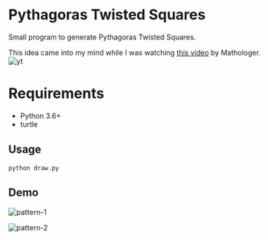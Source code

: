 # Pythagoras Twisted Squares
Small program to generate Pythagoras Twisted Squares.

This idea came into my mind while I was watching [this video](https://youtu.be/Y5wiWCR9Axc?t=2124) by Mathologer.
![yt](https://user-images.githubusercontent.com/69471106/233801926-a1d3e3e8-f669-482e-b3ab-d1ecef9d58cd.jpg)




# Requirements
* Python 3.6+
* turtle

## Usage
```
python draw.py
```

## Demo
![pattern-1](https://user-images.githubusercontent.com/69471106/233761893-8b1a29ef-3c3f-4e03-9d14-a4871d840fbe.png)


![pattern-2](https://user-images.githubusercontent.com/69471106/233761910-97644b52-5769-480f-87a3-1ff2d3a8307d.png)


